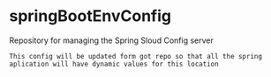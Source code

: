 # springBootEnvConfig

Repository for managing the Spring Sloud Config server 

	This config will be updated form got repo so that all the spring aplication will have dynamic values for this location
